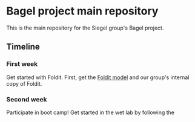 # Bagel project main repository 

This is the main repository for the Siegel group's Bagel project. 

## Timeline 

### First week

Get started with Foldit. First, get the [Foldit model](http://github.com/dacarlin/bagel-foldit) and our group's internal copy of Foldit. 

### Second week 

Participate in boot camp! Get started in the wet lab by following the 

